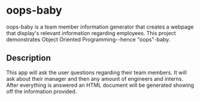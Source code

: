 # oops-baby
oops-baby is a team member information generator that creates a webpage that display's relevant information regarding employees. This project demonstrates Object Oriented Programming--hence "oops"-baby.

## Description
This app will ask the user questions regarding their team members. It will ask about their manager and then any amount of engineers and interns. After everything is answered an HTML document will be generated showing off the information provided.
